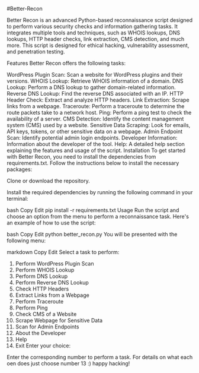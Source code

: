 #Better-Recon

Better Recon is an advanced Python-based reconnaissance script designed to perform various security checks and information gathering tasks. It integrates multiple tools and techniques, such as WHOIS lookups, DNS lookups, HTTP header checks, link extraction, CMS detection, and much more. This script is designed for ethical hacking, vulnerability assessment, and penetration testing.

Features
Better Recon offers the following tasks:

WordPress Plugin Scan: Scan a website for WordPress plugins and their versions.
WHOIS Lookup: Retrieve WHOIS information of a domain.
DNS Lookup: Perform a DNS lookup to gather domain-related information.
Reverse DNS Lookup: Find the reverse DNS associated with an IP.
HTTP Header Check: Extract and analyze HTTP headers.
Link Extraction: Scrape links from a webpage.
Traceroute: Perform a traceroute to determine the route packets take to a network host.
Ping: Perform a ping test to check the availability of a server.
CMS Detection: Identify the content management system (CMS) used by a website.
Sensitive Data Scraping: Look for emails, API keys, tokens, or other sensitive data on a webpage.
Admin Endpoint Scan: Identify potential admin login endpoints.
Developer Information: Information about the developer of the tool.
Help: A detailed help section explaining the features and usage of the script.
Installation
To get started with Better Recon, you need to install the dependencies from requirements.txt. Follow the instructions below to install the necessary packages:

Clone or download the repository.

Install the required dependencies by running the following command in your terminal:

bash
Copy
Edit
pip install -r requirements.txt
Usage
Run the script and choose an option from the menu to perform a reconnaissance task. Here's an example of how to use the script:

bash
Copy
Edit
python better_recon.py
You will be presented with the following menu:

markdown
Copy
Edit
Select a task to perform:
1. Perform WordPress Plugin Scan
2. Perform WHOIS Lookup
3. Perform DNS Lookup
4. Perform Reverse DNS Lookup
5. Check HTTP Headers
6. Extract Links from a Webpage
7. Perform Traceroute
8. Perform Ping
9. Check CMS of a Website
10. Scrape Webpage for Sensitive Data
11. Scan for Admin Endpoints
12. About the Developer
13. Help
14. Exit
Enter your choice:

Enter the corresponding number to perform a task. For details on what each oen does just choose number 13 :) happy hacking!
